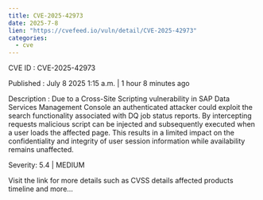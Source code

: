 ```yaml
--- 
title: CVE-2025-42973
date: 2025-7-8
lien: "https://cvefeed.io/vuln/detail/CVE-2025-42973"
categories:
  - cve
---
```


CVE ID : CVE-2025-42973

Published :  July 8
2025
1:15 a.m. | 1 hour
8 minutes ago

Description : Due to a Cross-Site Scripting vulnerability in SAP Data Services Management Console
an authenticated attacker could exploit the search functionality associated with DQ job status reports. By intercepting requests
malicious script can be injected and subsequently executed when a user loads the affected page. This results in a limited impact on the confidentiality and integrity of user session information
while availability remains unaffected.

Severity: 5.4 | MEDIUM

Visit the link for more details
such as CVSS details
affected products
timeline
and more...
